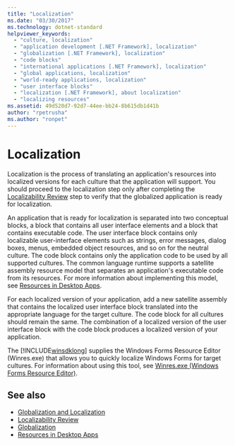 ```yaml
---
title: "Localization"
ms.date: "03/30/2017"
ms.technology: dotnet-standard
helpviewer_keywords: 
  - "culture, localization"
  - "application development [.NET Framework], localization"
  - "globalization [.NET Framework], localization"
  - "code blocks"
  - "international applications [.NET Framework], localization"
  - "global applications, localization"
  - "world-ready applications, localization"
  - "user interface blocks"
  - "localization [.NET Framework], about localization"
  - "localizing resources"
ms.assetid: 49d520d7-92d7-44ee-bb24-8b615db1d41b
author: "rpetrusha"
ms.author: "ronpet"
---
```

# Localization
Localization is the process of translating an application's resources into localized versions for each culture that the application will support. You should proceed to the localization step only after completing the [Localizability Review](../../../docs/standard/globalization-localization/localizability-review.md) step to verify that the globalized application is ready for localization.  
  
 An application that is ready for localization is separated into two conceptual blocks, a block that contains all user interface elements and a block that contains executable code. The user interface block contains only localizable user-interface elements such as strings, error messages, dialog boxes, menus, embedded object resources, and so on for the neutral culture. The code block contains only the application code to be used by all supported cultures. The common language runtime supports a satellite assembly resource model that separates an application's executable code from its resources. For more information about implementing this model, see [Resources in Desktop Apps](../../../docs/framework/resources/index.md).  
  
 For each localized version of your application, add a new satellite assembly that contains the localized user interface block translated into the appropriate language for the target culture. The code block for all cultures should remain the same. The combination of a localized version of the user interface block with the code block produces a localized version of your application.  
  
 The [!INCLUDE[winsdklong](../../../includes/winsdklong-md.md)] supplies the Windows Forms Resource Editor (Winres.exe) that allows you to quickly localize Windows Forms for target cultures. For information about using this tool, see [Winres.exe (Windows Forms Resource Editor)](../../../docs/framework/tools/winres-exe-windows-forms-resource-editor.md).  
  
## See also

- [Globalization and Localization](../../../docs/standard/globalization-localization/index.md)
- [Localizability Review](../../../docs/standard/globalization-localization/localizability-review.md)
- [Globalization](../../../docs/standard/globalization-localization/globalization.md)
- [Resources in Desktop Apps](../../../docs/framework/resources/index.md)

